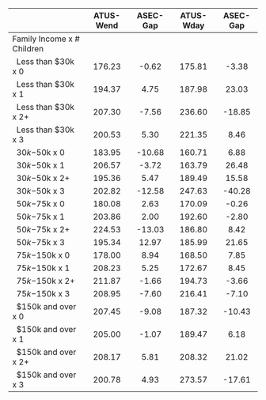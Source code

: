 
|                      |    ATUS-Wend |     ASEC-Gap |    ATUS-Wday |     ASEC-Gap |
| -------------------- | :----------: | :----------: | :----------: | :----------: |
| Family Income x # Children |              |              |              |              |
| &nbsp;&nbsp;Less than $30k x 0 |       176.23 |        -0.62 |       175.81 |        -3.38 |
| &nbsp;&nbsp;Less than $30k x 1 |       194.37 |         4.75 |       187.98 |        23.03 |
| &nbsp;&nbsp;Less than $30k x 2+ |       207.30 |        -7.56 |       236.60 |       -18.85 |
| &nbsp;&nbsp;Less than $30k x 3 |       200.53 |         5.30 |       221.35 |         8.46 |
| &nbsp;&nbsp;$30k-$50k x 0 |       183.95 |       -10.68 |       160.71 |         6.88 |
| &nbsp;&nbsp;$30k-$50k x 1 |       206.57 |        -3.72 |       163.79 |        26.48 |
| &nbsp;&nbsp;$30k-$50k x 2+ |       195.36 |         5.47 |       189.49 |        15.58 |
| &nbsp;&nbsp;$30k-$50k x 3 |       202.82 |       -12.58 |       247.63 |       -40.28 |
| &nbsp;&nbsp;$50k-$75k x 0 |       180.08 |         2.63 |       170.09 |        -0.26 |
| &nbsp;&nbsp;$50k-$75k x 1 |       203.86 |         2.00 |       192.60 |        -2.80 |
| &nbsp;&nbsp;$50k-$75k x 2+ |       224.53 |       -13.03 |       186.80 |         8.42 |
| &nbsp;&nbsp;$50k-$75k x 3 |       195.34 |        12.97 |       185.99 |        21.65 |
| &nbsp;&nbsp;$75k-$150k x 0 |       178.00 |         8.94 |       168.50 |         7.85 |
| &nbsp;&nbsp;$75k-$150k x 1 |       208.23 |         5.25 |       172.67 |         8.45 |
| &nbsp;&nbsp;$75k-$150k x 2+ |       211.87 |        -1.66 |       194.73 |        -3.66 |
| &nbsp;&nbsp;$75k-$150k x 3 |       208.95 |        -7.60 |       216.41 |        -7.10 |
| &nbsp;&nbsp;$150k and over x 0 |       207.45 |        -9.08 |       187.32 |       -10.43 |
| &nbsp;&nbsp;$150k and over x 1 |       205.00 |        -1.07 |       189.47 |         6.18 |
| &nbsp;&nbsp;$150k and over x 2+ |       208.17 |         5.81 |       208.32 |        21.02 |
| &nbsp;&nbsp;$150k and over x 3 |       200.78 |         4.93 |       273.57 |       -17.61 |

